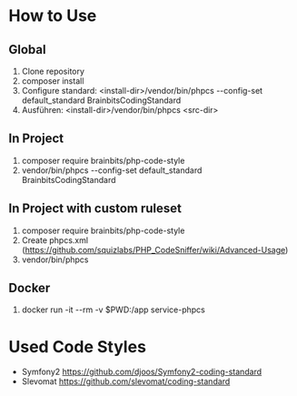 How to Use
==========

Global
------

1. Clone repository
2. composer install
3. Configure standard: 
   &lt;install-dir&gt;/vendor/bin/phpcs --config-set default_standard BrainbitsCodingStandard
4. Ausführen:
   &lt;install-dir&gt;/vendor/bin/phpcs &lt;src-dir&gt;

In Project
----------

1. composer require brainbits/php-code-style
2. vendor/bin/phpcs --config-set default_standard BrainbitsCodingStandard

In Project with custom ruleset
------------------------------

1. composer require brainbits/php-code-style
2. Create phpcs.xml (https://github.com/squizlabs/PHP_CodeSniffer/wiki/Advanced-Usage)
3. vendor/bin/phpcs

Docker
------

1. docker run -it --rm -v $PWD:/app service-phpcs <src-dir>

Used Code Styles
================
- Symfony2 https://github.com/djoos/Symfony2-coding-standard
- Slevomat https://github.com/slevomat/coding-standard

